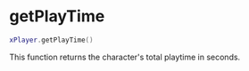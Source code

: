 # getPlayTime

```lua
xPlayer.getPlayTime()
```

This function returns the character's total playtime in seconds.

